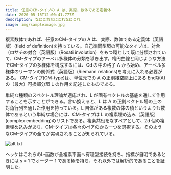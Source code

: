 ```yaml
---
title: 任意のCM-タイプの A は、実際、数体である定義体
date: 2020-05-15T12:00:41.777Z
description: なにこれなにこれなにこれ
image: img/sampleimage.jpg
---
```

複素数体であれば、任意のCM-タイプの A は、実際、数体である定義体（英語版）(field of definition)を持っている。自己準同型環の可能なタイプは、対合（ロサチの対合（英語版）(Rosati involution）をもつ環として既に分類されていて、CM-タイプのアーベル多様体の分類を導き出す。楕円曲線と同じような方法でCM-タイプの多様体を構成するには、Cd の中の格子 Λ から始め、アーベル多様体のリーマンの関係式（英語版）(Riemann relations)を考えに入れる必要がある。 CM-タイプ(CM-type)は、単位元での A の正則接空間上にある EndQ(A) の（最大）可換部分環 L の作用を記述したものである。

単純な種類のスペクトル理論が適応され、L が固有ベクトルの基底を通して作用することを示すことができる。言い換えると、L は A の正則ベクトル場の上の対角行列を通した作用を持っている。L 自体がある複数の体の積というよりも数体であるという単純な場合には、CM-タイプは L の複素埋め込み（英語版）(complex embedding)のリストである。複素共役をなすペアとして、2d 個の複素埋め込みがあり、CM-タイプは各々のペアのから一つを選択する。そのようなCM-タイプの全てが実現されることが知られている。

![alt txt](img/about-single-origin.jpg "caption?")

ヘッケはこれらのL-函数が全複素平面へ有理型接続を持ち、指標が自明であるときには s = 1 でオーダー 1 である極を持ち、それ以外では解析的であることを証明した。